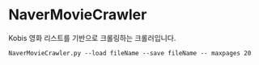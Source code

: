 # NaverMovieCrawler

Kobis 영화 리스트를 기반으로 크롤링하는 크롤러입니다.

```
NaverMovieCrawler.py --load fileName --save fileName -- maxpages 20
```
